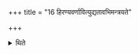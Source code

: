 +++
title = "16 हिरण्यवर्णावित्युद्यतावभिमन्त्रयते"

+++

<details><summary>थिते</summary>

हिरण्यवर्णावित्युद्यतावभिमन्त्रयते १६
</details>
